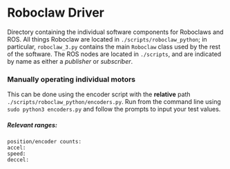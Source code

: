 # Roboclaw Driver
Directory containing the individual software components for Roboclaws and ROS. All things Roboclaw are located in ```./scripts/roboclaw_python```; in particular, ```roboclaw_3.py``` contains the main ```Roboclaw``` class used by the rest of the software. The ROS nodes are located in ```./scripts```, and are indicated by name as either a _publisher_ or _subscriber_.

### Manually operating individual motors
This can be done using the encoder script with the __relative__ path ```./scripts/roboclaw_python/encoders.py```. Run from the command line using ```sudo python3 encoders.py``` and follow the prompts to input your test values.
##### Relevant ranges:
```
position/encoder counts:
accel:
speed:
deccel:
```

